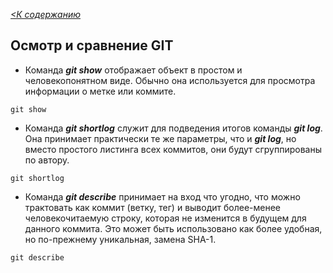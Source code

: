 [*<К содержанию*](/readme.md)
## Осмотр и сравнение GIT

* Команда ***git show*** отображает объект в простом и человекопонятном виде. Обычно она используется для просмотра информации о метке или коммите.
```
git show
```
* Команда ***git shortlog*** служит для подведения итогов команды ***git log***. Она принимает практически те же параметры, что и ***git log***, но вместо простого листинга всех коммитов, они будут сгруппированы по автору.
```
git shortlog
```
* Команда ***git describe*** принимает на вход что угодно, что можно трактовать как коммит (ветку, тег) и выводит более-менее человекочитаемую строку, которая не изменится в будущем для данного коммита. Это может быть использовано как более удобная, но по-прежнему уникальная, замена SHA-1.
```
git describe
```